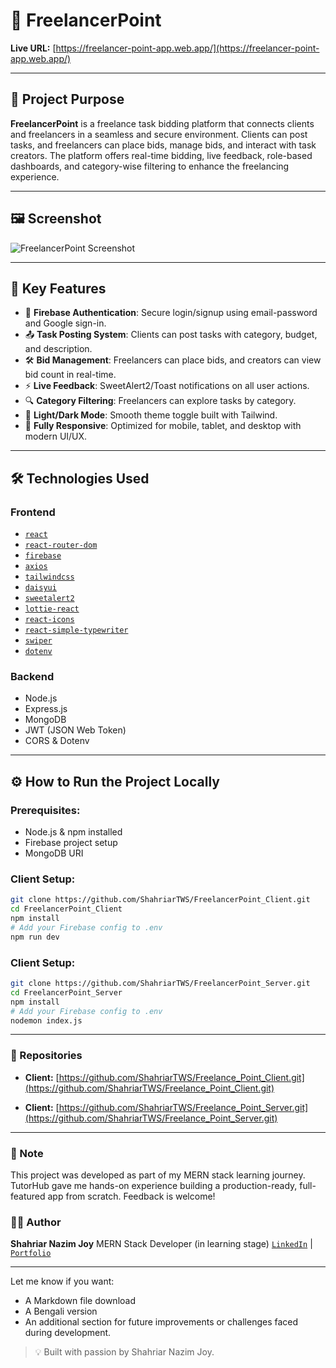 # 🎯 FreelancerPoint

**Live URL:** [https://freelancer-point-app.web.app/](https://freelancer-point-app.web.app/)

---

## 🚀 Project Purpose

**FreelancerPoint** is a freelance task bidding platform that connects clients and freelancers in a seamless and secure environment. Clients can post tasks, and freelancers can place bids, manage bids, and interact with task creators. The platform offers real-time bidding, live feedback, role-based dashboards, and category-wise filtering to enhance the freelancing experience.

---

## 🖼️ Screenshot

![FreelancerPoint Screenshot](https://res.cloudinary.com/dwgj5fypm/image/upload/v1754630769/Screenshot_2025-08-08_112557_apdvrq.png)

---

## 🔑 Key Features

- 🔐 **Firebase Authentication**: Secure login/signup using email-password and Google sign-in.
- 📤 **Task Posting System**: Clients can post tasks with category, budget, and description.
- 🛠️ **Bid Management**: Freelancers can place bids, and creators can view bid count in real-time.
- ⚡ **Live Feedback**: SweetAlert2/Toast notifications on all user actions.
- 🔍 **Category Filtering**: Freelancers can explore tasks by category.
- 🌙 **Light/Dark Mode**: Smooth theme toggle built with Tailwind.
- 📱 **Fully Responsive**: Optimized for mobile, tablet, and desktop with modern UI/UX.

---

## 🛠️ Technologies Used

### Frontend

- [`react`](https://www.npmjs.com/package/react)
- [`react-router-dom`](https://www.npmjs.com/package/react-router-dom)
- [`firebase`](https://www.npmjs.com/package/firebase)
- [`axios`](https://www.npmjs.com/package/axios)
- [`tailwindcss`](https://www.npmjs.com/package/tailwindcss)
- [`daisyui`](https://www.npmjs.com/package/daisyui)
- [`sweetalert2`](https://www.npmjs.com/package/sweetalert2)
- [`lottie-react`](https://www.npmjs.com/package/lottie-react)
- [`react-icons`](https://www.npmjs.com/package/react-icons)
- [`react-simple-typewriter`](https://www.npmjs.com/package/react-simple-typewriter)
- [`swiper`](https://www.npmjs.com/package/swiper)
- [`dotenv`](https://www.npmjs.com/package/dotenv)

### Backend

- Node.js
- Express.js
- MongoDB
- JWT (JSON Web Token)
- CORS & Dotenv

---

## ⚙️ How to Run the Project Locally

### Prerequisites:
- Node.js & npm installed
- Firebase project setup
- MongoDB URI

### Client Setup:
```bash
git clone https://github.com/ShahriarTWS/FreelancerPoint_Client.git
cd FreelancerPoint_Client
npm install
# Add your Firebase config to .env
npm run dev
```

### Client Setup:
```bash
git clone https://github.com/ShahriarTWS/FreelancerPoint_Server.git
cd FreelancerPoint_Server
npm install
# Add your Firebase config to .env
nodemon index.js
```

---

### 📁 Repositories
- **Client:** [https://github.com/ShahriarTWS/Freelance_Point_Client.git](https://github.com/ShahriarTWS/Freelance_Point_Client.git)

- **Client:** [https://github.com/ShahriarTWS/Freelance_Point_Server.git](https://github.com/ShahriarTWS/Freelance_Point_Server.git)

---

### 📌 Note
This project was developed as part of my MERN stack learning journey. TutorHub gave me hands-on experience building a production-ready, full-featured app from scratch. Feedback is welcome!

### 🧑‍💻 Author

**Shahriar Nazim Joy**
MERN Stack Developer (in learning stage)
[`LinkedIn`](https://www.linkedin.com/in/snjoy420/) | [`Portfolio`](https://shahriar-dev.web.app/)

---

Let me know if you want:
- A Markdown file download  
- A Bengali version  
- An additional section for future improvements or challenges faced during development.

> 💡 Built with passion by Shahriar Nazim Joy.

